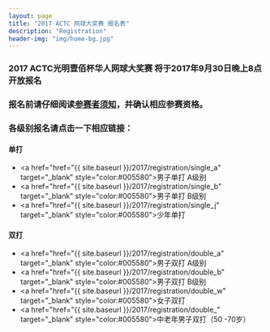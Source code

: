 ```yaml
---
layout: page
title: "2017 ACTC 网球大奖赛 报名表"
description: "Registration"
header-img: "img/home-bg.jpg"
---
```


### 2017 ACTC光明壹佰杯华人网球大奖赛 将于2017年9月30日晚上8点开放报名

### 报名前请仔细阅读<a role="button" class="btn btn-link" href="{{ site.baseurl }}/2017/rules/">参赛者须知</a>，并确认相应参赛资格。

### 各级别报名请点击一下相应链接：

#### 单打
* <a href="href="{{ site.baseurl }}/2017/registration/single_a" target="_blank" style="color:#005580">男子单打 A级别</a>
* <a href="href="{{ site.baseurl }}/2017/registration/single_b" target="_blank" style="color:#005580">男子单打 B级别</a>
* <a href="href="{{ site.baseurl }}/2017/registration/single_j" target="_blank" style="color:#005580">少年单打</a>

#### 双打

* <a href="href="{{ site.baseurl }}/2017/registration/double_a" target="_blank" style="color:#005580">男子双打 A级别</a>
* <a href="href="{{ site.baseurl }}/2017/registration/double_b" target="_blank" style="color:#005580">男子双打 B级别</a>
* <a href="href="{{ site.baseurl }}/2017/registration/double_w" target="_blank" style="color:#005580">女子双打</a>
* <a href="href="{{ site.baseurl }}/2017/registration/double_" target="_blank" style="color:#005580">中老年男子双打（50 -70岁）</a>
